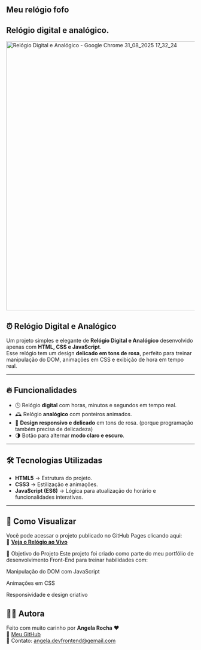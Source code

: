 ## Meu relógio fofo
## Relógio digital e analógico.

<img width="1024" height="720" alt="Relógio Digital e Analógico - Google Chrome 31_08_2025 17_32_24" src="https://github.com/user-attachments/assets/3c08ce41-b52f-4fde-93b5-fc898e8c7dbb" />

## ⏰ Relógio Digital e Analógico 

Um projeto simples e elegante de **Relógio Digital e Analógico** desenvolvido apenas com **HTML, CSS e JavaScript**.  
Esse relógio tem um design **delicado em tons de rosa**, perfeito para treinar manipulação do DOM, animações em CSS e exibição de hora em tempo real.

---

## 🔥 Funcionalidades
- 🕒 Relógio **digital** com horas, minutos e segundos em tempo real.
- 🕰️ Relógio **analógico** com ponteiros animados.
- 🎨 **Design responsivo e delicado** em tons de rosa. (porque programação também precisa de delicadeza)
- 🌗 Botão para alternar **modo claro e escuro**.

---

## 🛠️ Tecnologias Utilizadas
- **HTML5** → Estrutura do projeto.  
- **CSS3** → Estilização e animações.  
- **JavaScript (ES6)** → Lógica para atualização do horário e funcionalidades interativas.

---

## 🚀 Como Visualizar
Você pode acessar o projeto publicado no GitHub Pages clicando aqui:  
🔗 [**Veja o Relógio ao Vivo**](https://angela-rocha.github.io/meu_relogio_fofo)


🎯 Objetivo do Projeto
Este projeto foi criado como parte do meu portfólio de desenvolvimento Front-End para treinar habilidades com:

Manipulação do DOM com JavaScript

Animações em CSS

Responsividade e design criativo

## 👩‍💻 Autora

Feito com muito carinho por **Angela Rocha** ❤️  
🔗 [Meu GitHub](https://github.com/angela-silva)  
📧 Contato: angela.devfrontend@gemail.com  

